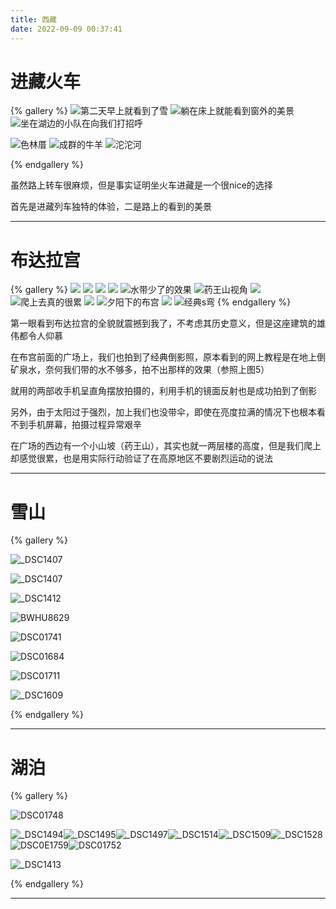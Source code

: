 ```yaml
---
title: 西藏
date: 2022-09-09 00:37:41
---
```


# 进藏火车

{% gallery %}
![第二天早上就看到了雪](https://pic.imgdb.cn/item/631a284716f2c2beb1c68d89.jpg)
![躺在床上就能看到窗外的美景](https://pic.imgdb.cn/item/631a29bb16f2c2beb1c8c775.jpg)
![坐在湖边的小队在向我们打招呼](https://pic.imgdb.cn/item/631a283f16f2c2beb1c680c1.jpg)

![色林厝](https://pic.imgdb.cn/item/631a28d016f2c2beb1c78e41.jpg)
![成群的牛羊](https://pic.imgdb.cn/item/631a283316f2c2beb1c66c15.jpg)
![沱沱河](https://pic.imgdb.cn/item/631a2c6a16f2c2beb1cbaaae.jpg)

{% endgallery %}

虽然路上转车很麻烦，但是事实证明坐火车进藏是一个很nice的选择

首先是进藏列车独特的体验，二是路上的看到的美景

---

# 布达拉宫
{% gallery %}
![](https://pic.imgdb.cn/item/631a1eee16f2c2beb1bb897d.jpg)
![](https://pic.imgdb.cn/item/631a1f1b16f2c2beb1bbb7fb.jpg)
![](https://pic.imgdb.cn/item/631a1f4216f2c2beb1bbdede.jpg)
![](https://pic.imgdb.cn/item/631a21e416f2c2beb1be8ef6.jpg)
![水带少了的效果](https://pic.imgdb.cn/item/631a269816f2c2beb1c3b47a.jpg)
![药王山视角](https://pic.imgdb.cn/item/631a265a16f2c2beb1c3591d.jpg)
![](https://pic.imgdb.cn/item/631a267716f2c2beb1c37df3.jpg)
![爬上去真的很累](https://pic.imgdb.cn/item/631a270516f2c2beb1c47450.jpg)
![](https://pic.imgdb.cn/item/631a265b16f2c2beb1c35a15.jpg)
![夕阳下的布宫](https://pic.imgdb.cn/item/631a2cb316f2c2beb1cbf8a3.jpg)
![](https://pic.imgdb.cn/item/631a266816f2c2beb1c3657a.jpg)
![经典s弯](https://pic.imgdb.cn/item/631a2c9816f2c2beb1cbdd83.jpg)
{% endgallery %}

第一眼看到布达拉宫的全貌就震撼到我了，不考虑其历史意义，但是这座建筑的雄伟都令人仰慕

在布宫前面的广场上，我们也拍到了经典倒影照，原本看到的网上教程是在地上倒矿泉水，奈何我们带的水不够多，拍不出那样的效果（参照上图5）

就用的两部收手机呈直角摆放拍摄的，利用手机的镜面反射也是成功拍到了倒影

另外，由于太阳过于强烈，加上我们也没带伞，即使在亮度拉满的情况下也根本看不到手机屏幕，拍摄过程异常艰辛

在广场的西边有一个小山坡（药王山），其实也就一两层楼的高度，但是我们爬上却感觉很累，也是用实际行动验证了在高原地区不要剧烈运动的说法

---

# 雪山

{% gallery %}

![_DSC1407](https://pic1.imgdb.cn/item/6350093916f2c2beb1dfa7b6.jpg)

![_DSC1407](https://pic1.imgdb.cn/item/6350091f16f2c2beb1df7a43.jpg)

![_DSC1412](https://pic1.imgdb.cn/item/6350093316f2c2beb1df9d26.jpg)

![BWHU8629](https://pic1.imgdb.cn/item/6350094216f2c2beb1dfb93b.png)

![DSC01741](https://pic1.imgdb.cn/item/6350094c16f2c2beb1dfcbda.png)



![DSC01684](https://pic1.imgdb.cn/item/6350095416f2c2beb1dfd94c.jpg)

![DSC01711](https://pic1.imgdb.cn/item/6350098516f2c2beb1e0364a.png)

![_DSC1609](https://pic1.imgdb.cn/item/6350096316f2c2beb1dff58b.png)

{% endgallery %}



---

# 湖泊

{% gallery %}

![DSC01748](https://pic1.imgdb.cn/item/6350097616f2c2beb1e01acf.png)

![_DSC1494](https://pic1.imgdb.cn/item/635009dc16f2c2beb1e0e419.jpg)![_DSC1495](https://pic1.imgdb.cn/item/635009a316f2c2beb1e07211.png)![_DSC1497](C:\Users\YHsil\Pictures\Blog\composed\xz\_DSC1497.JPG)![_DSC1514](https://pic1.imgdb.cn/item/635009ac16f2c2beb1e0832a.png)![_DSC1509](https://pic1.imgdb.cn/item/635009cc16f2c2beb1e0c43a.png)![_DSC1528](https://pic1.imgdb.cn/item/635009dc16f2c2beb1e0e416.jpg)![DSC0E1759](https://pic1.imgdb.cn/item/635009f016f2c2beb1e10f85.jpg)![DSC01752](https://pic1.imgdb.cn/item/635009dc16f2c2beb1e0e422.png)

![_DSC1413](https://pic1.imgdb.cn/item/635009ac16f2c2beb1e08336.jpg)



{% endgallery %}

---

